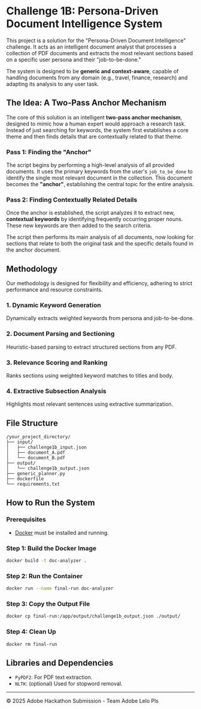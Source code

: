 # Challenge 1B: Persona-Driven Document Intelligence System

This project is a solution for the "Persona-Driven Document Intelligence" challenge. It acts as an intelligent document analyst that processes a collection of PDF documents and extracts the most relevant sections based on a specific user persona and their "job-to-be-done."

The system is designed to be **generic and context-aware**, capable of handling documents from any domain (e.g., travel, finance, research) and adapting its analysis to any user task.

## The Idea: A Two-Pass Anchor Mechanism

The core of this solution is an intelligent **two-pass anchor mechanism**, designed to mimic how a human expert would approach a research task. Instead of just searching for keywords, the system first establishes a core theme and then finds details that are contextually related to that theme.

### Pass 1: Finding the "Anchor"

The script begins by performing a high-level analysis of all provided documents. It uses the primary keywords from the user's `job_to_be_done` to identify the single most relevant document in the collection. This document becomes the **"anchor"**, establishing the central topic for the entire analysis.

### Pass 2: Finding Contextually Related Details

Once the anchor is established, the script analyzes it to extract new, **contextual keywords** by identifying frequently occurring proper nouns. These new keywords are then added to the search criteria.

The script then performs its main analysis of all documents, now looking for sections that relate to both the original task and the specific details found in the anchor document.

## Methodology

Our methodology is designed for flexibility and efficiency, adhering to strict performance and resource constraints.

### 1. Dynamic Keyword Generation
Dynamically extracts weighted keywords from persona and job-to-be-done.

### 2. Document Parsing and Sectioning
Heuristic-based parsing to extract structured sections from any PDF.

### 3. Relevance Scoring and Ranking
Ranks sections using weighted keyword matches to titles and body.

### 4. Extractive Subsection Analysis
Highlights most relevant sentences using extractive summarization.

## File Structure

```
/your_project_directory/
├── input/
│   ├── challenge1b_input.json
│   ├── document_A.pdf
│   └── document_B.pdf
├── output/
│   └── challenge1b_output.json
├── generic_planner.py
├── dockerfile
└── requirements.txt
```

## How to Run the System

### Prerequisites

- [Docker](https://www.docker.com/get-started) must be installed and running.


### Step 1: Build the Docker Image

```bash
docker build -t doc-analyzer .
```

### Step 2: Run the Container

```bash
docker run --name final-run doc-analyzer
```

### Step 3: Copy the Output File

```bash
docker cp final-run:/app/output/challenge1b_output.json ./output/
```

### Step 4: Clean Up

```bash
docker rm final-run
```

## Libraries and Dependencies

- `PyPDF2`: For PDF text extraction.
- `NLTK`: (optional) Used for stopword removal.

---

© 2025 Adobe Hackathon Submission - Team Adobe Lelo Pls